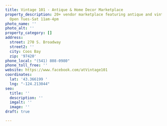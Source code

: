 ```yaml
---
title: Vintage 101 - Antique & Home Decor Marketplace
property_description: 20+ vendor marketplace featuring antique and vintage merchandise.
  Open Tues-Sat 11am-4pm
photo_name: ''
photo_alt: ''
property_category: []
address:
  street: 270 S. Broadway
  street2: ''
  city: Coos Bay
  zip: '97420'
phone_local: "(541) 808-0980"
phone_toll_free: ''
website: https://www.facebook.com/atVintage101
coordinates:
  lat: '43.366199 '
  lng: "-124.213044"
seo:
  title: ''
  description: ''
  imgalt: ''
  image: ''
draft: true

---
```

